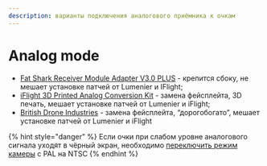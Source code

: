 ```yaml
---
description: варианты подключения аналогового приёмника к очкам
---
```


# Analog mode

* [Fat Shark Receiver Module Adapter V3.0 PLUS](https://www.getfpv.com/analog-fat-shark-receiver-module-adapter-v3-0-plus-for-dji-digital-fpv-goggles.html) - крепится сбоку, не мешает установке патчей от Lumenier и IFlight;
* [iFlight 3D Printed Analog Conversion Kit](https://www.getfpv.com/iflight-3d-printed-analog-conversion-kit-for-dji-fpv-goggles-tbs-fusion.html) - замена фейсплейта, 3D печать, мешает установке патчей от Lumenier и iFlight;
* [British Drone Industries](https://www.getfpv.com/bdi-digital-adapter-analog-adapter-for-dji-hd-fpv-goggles.html) - замена фейсплейта, “дорогобогато”, мешает установке патчей от Lumenier и iFlight

{% hint style="danger" %}
Если очки при слабом уровне аналогового сигнала уходят в чёрный экран, необходимо [переключить режим камеры](../../utility/faq.md#kak-ispravit-vylet-na-zastavku-dji-pri-slabom-signale-analog-moda) с PAL на NTSC
{% endhint %}
